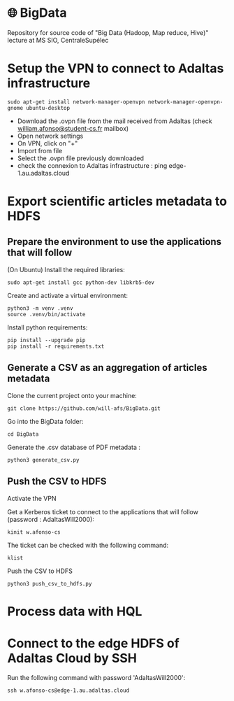 # 🌐 BigData
Repository for source code of "Big Data (Hadoop, Map reduce, Hive)" lecture at MS SIO, CentraleSupélec

Setup the VPN to connect to Adaltas infrastructure
==================================================
    
    sudo apt-get install network-manager-openvpn network-manager-openvpn-gnome ubuntu-desktop
    
- Download the .ovpn file from the mail received from Adaltas (check william.afonso@student-cs.fr mailbox)
- Open network settings
- On VPN, click on "+"
- Import from file
- Select the .ovpn file previously downloaded
- check the connexion to Adaltas infrastructure : ping edge-1.au.adaltas.cloud

Export scientific articles metadata to HDFS
===========================================

Prepare the environment to use the applications that will follow
----------------------------------------------------------------
(On Ubuntu) Install the required libraries:

    sudo apt-get install gcc python-dev libkrb5-dev

Create and activate a virtual environment:

    python3 -m venv .venv
    source .venv/bin/activate

Install python requirements:

    pip install --upgrade pip
    pip install -r requirements.txt
    
Generate a CSV as an aggregation of articles metadata
-----------------------------------------------------
Clone the current project onto your machine:

    git clone https://github.com/will-afs/BigData.git
    
Go into the BigData folder:

    cd BigData
    
Generate the .csv database of PDF metadata :

    python3 generate_csv.py
    
Push the CSV to HDFS
--------------------
Activate the VPN

Get a Kerberos ticket to connect to the applications that will follow (password : AdaltasWill2000):

    kinit w.afonso-cs
   
The ticket can be checked with the following command:
   
    klist

Push the CSV to HDFS

    python3 push_csv_to_hdfs.py

Process data with HQL
=====================


Connect to the edge HDFS of Adaltas Cloud by SSH
================================================   
Run the following command with password 'AdaltasWill2000':

    ssh w.afonso-cs@edge-1.au.adaltas.cloud
